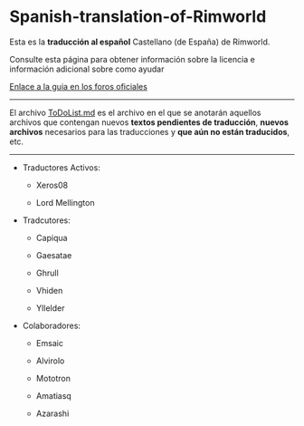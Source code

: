 Spanish-translation-of-Rimworld
===============================

Esta es la **traducción al español** Castellano (de España) de Rimworld.


Consulte esta página para obtener información sobre la licencia e información adicional sobre como ayudar

[Enlace a la guia en los foros oficiales](http://ludeon.com/forums/index.php?topic=2933.0)

--------------------

El archivo [ToDoList.md](ToDoList.md) es el archivo en el que se anotarán aquellos archivos que contengan nuevos **textos pendientes de traducción**, **nuevos archivos** necesarios para las traducciones y **que aún no están traducidos**, etc.


--------------------

* Traductores Activos:
	* Xeros08

	* Lord Mellington


* Tradcutores:
	* Capiqua 

	* Gaesatae 

	* Ghrull

	* Vhiden

	* Yllelder


* Colaboradores:

	* Emsaic

	* Alvirolo

	* Mototron

	* Amatiasq

	* Azarashi
